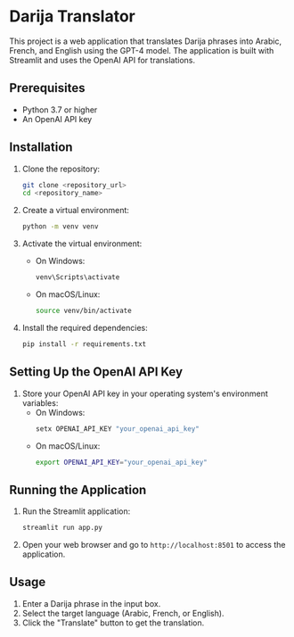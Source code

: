 # Darija Translator

This project is a web application that translates Darija phrases into Arabic, French, and English using the GPT-4 model. The application is built with Streamlit and uses the OpenAI API for translations.

## Prerequisites

- Python 3.7 or higher
- An OpenAI API key

## Installation

1. Clone the repository:
    ```sh
    git clone <repository_url>
    cd <repository_name>
    ```

2. Create a virtual environment:
    ```sh
    python -m venv venv
    ```

3. Activate the virtual environment:
    - On Windows:
        ```sh
        venv\Scripts\activate
        ```
    - On macOS/Linux:
        ```sh
        source venv/bin/activate
        ```

4. Install the required dependencies:
    ```sh
    pip install -r requirements.txt
    ```

## Setting Up the OpenAI API Key

1. Store your OpenAI API key in your operating system's environment variables:
    - On Windows:
        ```sh
        setx OPENAI_API_KEY "your_openai_api_key"
        ```
    - On macOS/Linux:
        ```sh
        export OPENAI_API_KEY="your_openai_api_key"
        ```

## Running the Application

1. Run the Streamlit application:
    ```sh
    streamlit run app.py
    ```

2. Open your web browser and go to `http://localhost:8501` to access the application.

## Usage

1. Enter a Darija phrase in the input box.
2. Select the target language (Arabic, French, or English).
3. Click the "Translate" button to get the translation.
